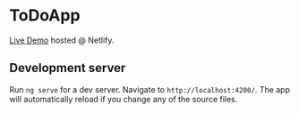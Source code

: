# ToDoApp

[Live Demo](https://admiring-varahamihira-5b0d39.netlify.app/) hosted @ Netlify.

## Development server

Run `ng serve` for a dev server. Navigate to `http://localhost:4200/`. The app will automatically reload if you change any of the source files.
